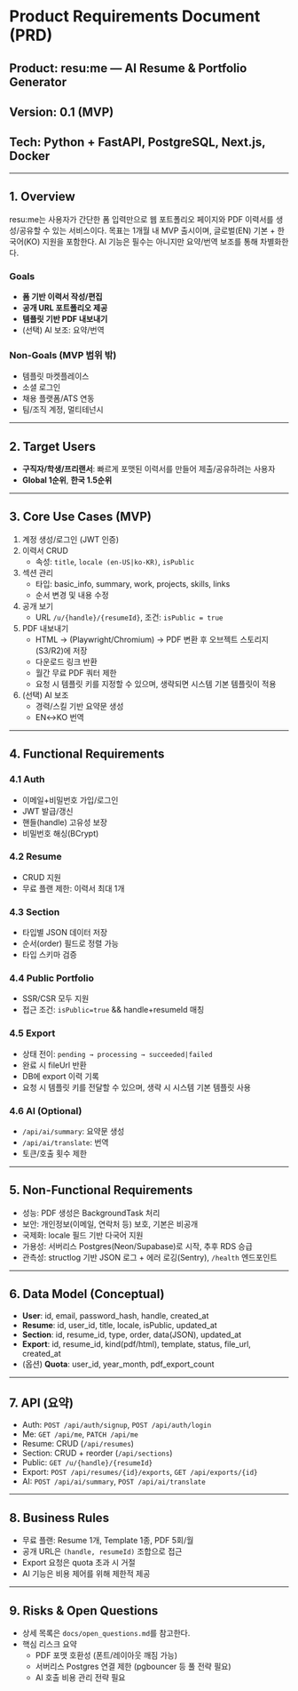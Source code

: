 # Product Requirements Document (PRD)

## Product: resu:me — AI Resume & Portfolio Generator

## Version: 0.1 (MVP)

## Tech: Python + FastAPI, PostgreSQL, Next.js, Docker

---

## 1. Overview

resu:me는 사용자가 간단한 폼 입력만으로 웹 포트폴리오 페이지와 PDF 이력서를 생성/공유할 수 있는 서비스이다.
목표는 1개월 내 MVP 출시이며, 글로벌(EN) 기본 + 한국어(KO) 지원을 포함한다.
AI 기능은 필수는 아니지만 요약/번역 보조를 통해 차별화한다.

### Goals

- **폼 기반 이력서 작성/편집**
- **공개 URL 포트폴리오 제공**
- **템플릿 기반 PDF 내보내기**
- (선택) AI 보조: 요약/번역

### Non-Goals (MVP 범위 밖)

- 템플릿 마켓플레이스
- 소셜 로그인
- 채용 플랫폼/ATS 연동
- 팀/조직 계정, 멀티테넌시

---

## 2. Target Users

- **구직자/학생/프리랜서**: 빠르게 포맷된 이력서를 만들어 제출/공유하려는 사용자
- **Global 1순위**, **한국 1.5순위**

---

## 3. Core Use Cases (MVP)

1. 계정 생성/로그인 (JWT 인증)
2. 이력서 CRUD
   - 속성: `title`, `locale (en-US|ko-KR)`, `isPublic`
3. 섹션 관리
   - 타입: basic_info, summary, work, projects, skills, links
   - 순서 변경 및 내용 수정
4. 공개 보기
   - URL `/u/{handle}/{resumeId}`, 조건: `isPublic = true`
5. PDF 내보내기
   - HTML → (Playwright/Chromium) → PDF 변환 후 오브젝트 스토리지(S3/R2)에 저장
   - 다운로드 링크 반환
   - 월간 무료 PDF 쿼터 제한
   - 요청 시 템플릿 키를 지정할 수 있으며, 생략되면 시스템 기본 템플릿이 적용
6. (선택) AI 보조
   - 경력/스킬 기반 요약문 생성
   - EN↔KO 번역

---

## 4. Functional Requirements

### 4.1 Auth

- 이메일+비밀번호 가입/로그인
- JWT 발급/갱신
- 핸들(handle) 고유성 보장
- 비밀번호 해싱(BCrypt)

### 4.2 Resume

- CRUD 지원
- 무료 플랜 제한: 이력서 최대 1개

### 4.3 Section

- 타입별 JSON 데이터 저장
- 순서(order) 필드로 정렬 가능
- 타입 스키마 검증

### 4.4 Public Portfolio

- SSR/CSR 모두 지원
- 접근 조건: `isPublic=true` && handle+resumeId 매칭

### 4.5 Export

- 상태 전이: `pending → processing → succeeded|failed`
- 완료 시 fileUrl 반환
- DB에 export 이력 기록
- 요청 시 템플릿 키를 전달할 수 있으며, 생략 시 시스템 기본 템플릿 사용

### 4.6 AI (Optional)

- `/api/ai/summary`: 요약문 생성
- `/api/ai/translate`: 번역
- 토큰/호출 횟수 제한

---

## 5. Non-Functional Requirements

- 성능: PDF 생성은 BackgroundTask 처리
- 보안: 개인정보(이메일, 연락처 등) 보호, 기본은 비공개
- 국제화: locale 필드 기반 다국어 지원
- 가용성: 서버리스 Postgres(Neon/Supabase)로 시작, 추후 RDS 승급
- 관측성: structlog 기반 JSON 로그 + 에러 로깅(Sentry), `/health` 엔드포인트

---

## 6. Data Model (Conceptual)

- **User**: id, email, password_hash, handle, created_at
- **Resume**: id, user_id, title, locale, isPublic, updated_at
- **Section**: id, resume_id, type, order, data(JSON), updated_at
- **Export**: id, resume_id, kind(pdf/html), template, status, file_url, created_at
- (옵션) **Quota**: user_id, year_month, pdf_export_count

---

## 7. API (요약)

- Auth: `POST /api/auth/signup`, `POST /api/auth/login`
- Me: `GET /api/me`, `PATCH /api/me`
- Resume: CRUD (`/api/resumes`)
- Section: CRUD + reorder (`/api/sections`)
- Public: `GET /u/{handle}/{resumeId}`
- Export: `POST /api/resumes/{id}/exports`, `GET /api/exports/{id}`
- AI: `POST /api/ai/summary`, `POST /api/ai/translate`

---

## 8. Business Rules

- 무료 플랜: Resume 1개, Template 1종, PDF 5회/월
- 공개 URL은 `(handle, resumeId)` 조합으로 접근
- Export 요청은 quota 초과 시 거절
- AI 기능은 비용 제어를 위해 제한적 제공

---

## 9. Risks & Open Questions

- 상세 목록은 `docs/open_questions.md`를 참고한다.
- 핵심 리스크 요약
  - PDF 포맷 호환성 (폰트/레이아웃 깨짐 가능)
  - 서버리스 Postgres 연결 제한 (pgbouncer 등 풀 전략 필요)
  - AI 호출 비용 관리 전략 필요
